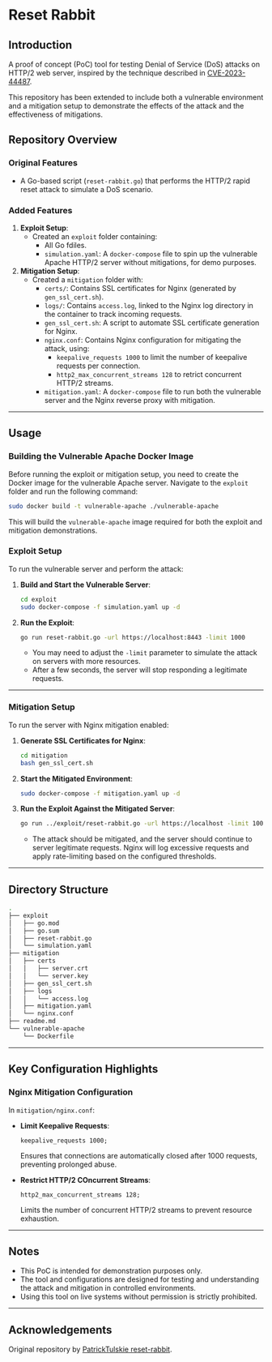 # Reset Rabbit

## Introduction

A proof of concept (PoC) tool for testing Denial of Service (DoS) attacks on HTTP/2 web server, inspired by the technique described in [CVE-2023-44487](https://www.cve.org/CVERecord?id=CVE-2023-44487).

This repository has been extended to include both a vulnerable environment and a mitigation setup to demonstrate the effects of the attack and the effectiveness of mitigations.

## Repository Overview

### Original Features 
- A Go-based script (`reset-rabbit.go`) that performs the HTTP/2 rapid reset attack to simulate a DoS scenario.

### Added Features
1. **Exploit Setup**:
    - Created an `exploit` folder containing:
        - All Go fdiles. 
        - `simulation.yaml`: A `docker-compose` file to spin up the vulnerable Apache HTTP/2 server without mitigations, for demo purposes.
2. **Mitigation Setup**:
    - Created a `mitigation` folder with: 
        - `certs/`: Contains SSL certificates for Nginx (generated by `gen_ssl_cert.sh`).
        - `logs/`: Contains `access.log`, linked to the Nginx log directory in the container to track incoming requests.
        - `gen_ssl_cert.sh`: A script to automate SSL certificate generation for Nginx.
        - `nginx.conf`: Contains Nginx configuration for mitigating the attack, using: 
            - `keepalive_requests 1000` to limit the number of keepalive requests per connection.
            - `http2_max_concurrent_streams 128` to retrict concurrent HTTP/2 streams.
        - `mitigation.yaml`: A `docker-compose` file to run both the vulnerable server and the Nginx reverse proxy with mitigation.

---

## Usage

### **Building the Vulnerable Apache Docker Image**
Before running the exploit or mitigation setup, you need to create the Docker image for the vulnerable Apache server. Navigate to the `exploit` folder and run the following command:
```bash 
sudo docker build -t vulnerable-apache ./vulnerable-apache
```
This will build the `vulnerable-apache` image required for both the exploit and mitigation demonstrations.

### **Exploit Setup**
To run the vulnerable server and perform the attack: 

1. **Build and Start the Vulnerable Server**:
    ```bash
    cd exploit
    sudo docker-compose -f simulation.yaml up -d
    ```

2. **Run the Exploit**:
    ```bash 
    go run reset-rabbit.go -url https://localhost:8443 -limit 1000
    ```

    - You may need to adjust the `-limit` parameter to simulate the attack on servers with more resources.
    - After a few seconds, the server will stop responding a legitimate requests.

---
### **Mitigation Setup**
To run the server with Nginx mitigation enabled:

1. **Generate SSL Certificates for Nginx**:
    ```bash
    cd mitigation
    bash gen_ssl_cert.sh
    ```

2. **Start the Mitigated Environment**: 
    ```bash
    sudo docker-compose -f mitigation.yaml up -d 
    ```

3. **Run the Exploit Against the Mitigated Server**:
    ```bash 
    go run ../exploit/reset-rabbit.go -url https://localhost -limit 1000
    ```

    - The attack should be mitigated, and the server should continue to server legitimate requests. Nginx will log excessive requests and apply rate-limiting based on the configured thresholds.

---
## Directory Structure

```bash
.
├── exploit
│   ├── go.mod
│   ├── go.sum
│   ├── reset-rabbit.go
│   └── simulation.yaml
├── mitigation
│   ├── certs
│   │   ├── server.crt
│   │   └── server.key
│   ├── gen_ssl_cert.sh
│   ├── logs
│   │   └── access.log
│   ├── mitigation.yaml
│   └── nginx.conf
├── readme.md
└── vulnerable-apache
    └── Dockerfile
```

---

## Key Configuration Highlights

### **Nginx Mitigation Configuration**
In `mitigation/nginx.conf`: 
- **Limit Keepalive Requests**:
    ```nginx
    keepalive_requests 1000;
    ```
    Ensures that connections are automatically closed after 1000 requests, preventing prolonged abuse.

- **Restrict HTTP/2 COncurrent Streams**:
    ```nginx
    http2_max_concurrent_streams 128;
    ```
    Limits the number of concurrent HTTP/2 streams to prevent resource exhaustion.

---

## Notes

- This PoC is intended for demonstration purposes only.
- The tool and configurations are designed for testing and understanding the attack and mitigation in controlled environments.
- Using this tool on live systems without permission is strictly prohibited.

---

## Acknowledgements

Original repository by [PatrickTulskie reset-rabbit](https://github.com/PatrickTulskie/reset-rabbit).
